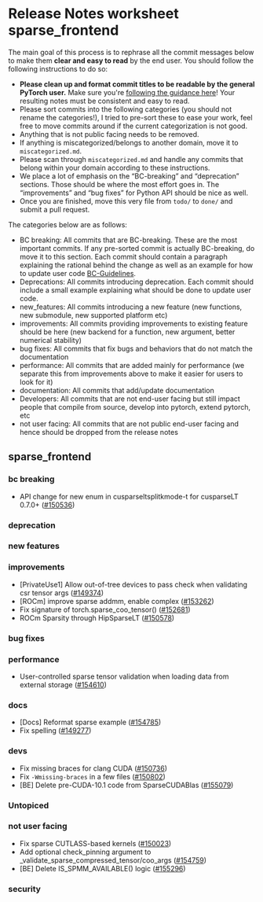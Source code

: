 
# Release Notes worksheet sparse_frontend

The main goal of this process is to rephrase all the commit messages below to make them **clear and easy to read** by the end user. You should follow the following instructions to do so:

* **Please clean up and format commit titles to be readable by the general PyTorch user.** Make sure you're [following the guidance here](https://docs.google.com/document/d/14OmgGBr1w6gl1VO47GGGdwrIaUNr92DFhQbY_NEk8mQ/edit)! Your resulting notes must be consistent and easy to read.
* Please sort commits into the following categories (you should not rename the categories!), I tried to pre-sort these to ease your work, feel free to move commits around if the current categorization is not good.
* Anything that is not public facing needs to be removed.
* If anything is miscategorized/belongs to another domain, move it to `miscategorized.md`.
* Please scan through `miscategorized.md` and handle any commits that belong within your domain according to these instructions.
* We place a lot of emphasis on the “BC-breaking” and “deprecation” sections. Those should be where the most effort goes in. The “improvements” and “bug fixes” for Python API should be nice as well.
* Once you are finished, move this very file from `todo/` to `done/` and submit a pull request.

The categories below are as follows:

* BC breaking: All commits that are BC-breaking. These are the most important commits. If any pre-sorted commit is actually BC-breaking, do move it to this section. Each commit should contain a paragraph explaining the rational behind the change as well as an example for how to update user code [BC-Guidelines](https://docs.google.com/document/d/14OmgGBr1w6gl1VO47GGGdwrIaUNr92DFhQbY_NEk8mQ/edit#heading=h.a9htwgvvec1m).
* Deprecations: All commits introducing deprecation. Each commit should include a small example explaining what should be done to update user code.
* new_features: All commits introducing a new feature (new functions, new submodule, new supported platform etc)
* improvements: All commits providing improvements to existing feature should be here (new backend for a function, new argument, better numerical stability)
* bug fixes: All commits that fix bugs and behaviors that do not match the documentation
* performance: All commits that are added mainly for performance (we separate this from improvements above to make it easier for users to look for it)
* documentation: All commits that add/update documentation
* Developers: All commits that are not end-user facing but still impact people that compile from source, develop into pytorch, extend pytorch, etc
* not user facing: All commits that are not public end-user facing and hence should be dropped from the release notes

## sparse_frontend
### bc breaking
- API change for new enum in cusparseltsplitkmode-t for cusparseLT 0.7.0+ ([#150536](https://github.com/pytorch/pytorch/pull/150536))
### deprecation
### new features
### improvements
- [PrivateUse1] Allow out-of-tree devices to pass check when validating csr tensor args ([#149374](https://github.com/pytorch/pytorch/pull/149374))
- [ROCm] improve sparse addmm, enable complex ([#153262](https://github.com/pytorch/pytorch/pull/153262))
- Fix signature of torch.sparse_coo_tensor() ([#152681](https://github.com/pytorch/pytorch/pull/152681))
- ROCm Sparsity through HipSparseLT ([#150578](https://github.com/pytorch/pytorch/pull/150578))
### bug fixes
### performance
- User-controlled sparse tensor validation when loading data from external storage ([#154610](https://github.com/pytorch/pytorch/pull/154610))
### docs
- [Docs] Reformat sparse example ([#154785](https://github.com/pytorch/pytorch/pull/154785))
- Fix spelling ([#149277](https://github.com/pytorch/pytorch/pull/149277))
### devs
- Fix missing braces for clang CUDA ([#150736](https://github.com/pytorch/pytorch/pull/150736))
- Fix `-Wmissing-braces` in a few files ([#150802](https://github.com/pytorch/pytorch/pull/150802))
- [BE] Delete pre-CUDA-10.1 code from SparseCUDABlas ([#155079](https://github.com/pytorch/pytorch/pull/155079))
### Untopiced

### not user facing
- Fix sparse CUTLASS-based kernels ([#150023](https://github.com/pytorch/pytorch/pull/150023))
- Add optional check_pinning argument to _validate_sparse_compressed_tensor/coo_args ([#154759](https://github.com/pytorch/pytorch/pull/154759))
- [BE] Delete IS_SPMM_AVAILABLE() logic ([#155296](https://github.com/pytorch/pytorch/pull/155296))
### security
